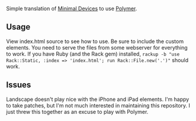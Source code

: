 Simple translation of [Minimal Devices](http://labs.jaredhardy.com/minimal-devices/) to use [Polymer](http://www.polymer-project.org/).

## Usage

View index.html source to see how to use. Be sure to include the custom elements. You need to serve the files from some webserver for everything to work. If you have Ruby (and the Rack gem) installed, `rackup -b "use Rack::Static, :index => 'index.html'; run Rack::File.new('.')"` should work.

## Issues

Landscape doesn't play nice with the iPhone and iPad elements. I'm happy to take patches, but I'm not much interested in maintaining this repository. I just threw this together as an excuse to play with Polymer.
